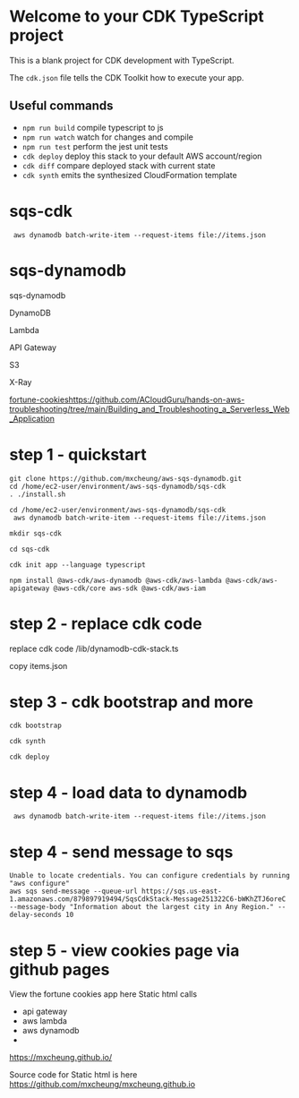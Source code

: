 # Welcome to your CDK TypeScript project

This is a blank project for CDK development with TypeScript.

The `cdk.json` file tells the CDK Toolkit how to execute your app.

## Useful commands

* `npm run build`   compile typescript to js
* `npm run watch`   watch for changes and compile
* `npm run test`    perform the jest unit tests
* `cdk deploy`      deploy this stack to your default AWS account/region
* `cdk diff`        compare deployed stack with current state
* `cdk synth`       emits the synthesized CloudFormation template


# sqs-cdk


```
 aws dynamodb batch-write-item --request-items file://items.json
```

# sqs-dynamodb
sqs-dynamodb

DynamoDB

Lambda

API Gateway

S3

X-Ray


[fortune-cookies](https://github.com/ACloudGuru/hands-on-aws-troubleshooting/tree/main/Building_and_Troubleshooting_a_Serverless_Web_Application)https://github.com/ACloudGuru/hands-on-aws-troubleshooting/tree/main/Building_and_Troubleshooting_a_Serverless_Web_Application

# step 1 - quickstart

```
git clone https://github.com/mxcheung/aws-sqs-dynamodb.git
cd /home/ec2-user/environment/aws-sqs-dynamodb/sqs-cdk
. ./install.sh

```

```
cd /home/ec2-user/environment/aws-sqs-dynamodb/sqs-cdk
 aws dynamodb batch-write-item --request-items file://items.json
```


```
mkdir sqs-cdk

cd sqs-cdk

cdk init app --language typescript

npm install @aws-cdk/aws-dynamodb @aws-cdk/aws-lambda @aws-cdk/aws-apigateway @aws-cdk/core aws-sdk @aws-cdk/aws-iam
```

# step 2 - replace cdk code

replace cdk  code /lib/dynamodb-cdk-stack.ts

copy items.json

# step 3 - cdk bootstrap and more

```
cdk bootstrap

cdk synth

cdk deploy
```

# step 4 - load data to dynamodb

```
 aws dynamodb batch-write-item --request-items file://items.json
```

# step 4 - send message  to sqs

```
Unable to locate credentials. You can configure credentials by running "aws configure"
aws sqs send-message --queue-url https://sqs.us-east-1.amazonaws.com/879897919494/SqsCdkStack-Message251322C6-bWKhZTJ6oreC --message-body "Information about the largest city in Any Region." --delay-seconds 10
```


# step 5 - view cookies page via github pages
View the fortune cookies app here
Static html calls 
   * api gateway
   * aws lambda
   * aws dynamodb
   * 
https://mxcheung.github.io/


Source code for Static html is here
https://github.com/mxcheung/mxcheung.github.io
